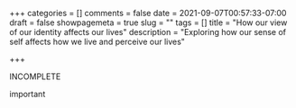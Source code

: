 +++
categories = []
comments = false
date = 2021-09-07T00:57:33-07:00
draft = false
showpagemeta = true
slug = ""
tags = []
title = "How our view of our identity affects our lives"
description = "Exploring how our sense of self affects how we live and perceive our lives"

+++

INCOMPLETE

important